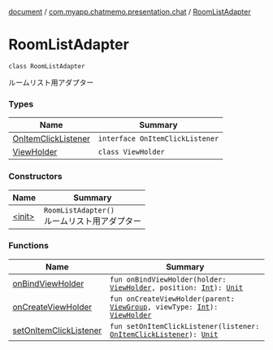[document](../../index.md) / [com.myapp.chatmemo.presentation.chat](../index.md) / [RoomListAdapter](./index.md)

# RoomListAdapter

`class RoomListAdapter`

ルームリスト用アダプター

### Types

| Name | Summary |
|---|---|
| [OnItemClickListener](-on-item-click-listener/index.md) | `interface OnItemClickListener` |
| [ViewHolder](-view-holder/index.md) | `class ViewHolder` |

### Constructors

| Name | Summary |
|---|---|
| [&lt;init&gt;](-init-.md) | `RoomListAdapter()`<br>ルームリスト用アダプター |

### Functions

| Name | Summary |
|---|---|
| [onBindViewHolder](on-bind-view-holder.md) | `fun onBindViewHolder(holder: `[`ViewHolder`](-view-holder/index.md)`, position: `[`Int`](https://kotlinlang.org/api/latest/jvm/stdlib/kotlin/-int/index.html)`): `[`Unit`](https://kotlinlang.org/api/latest/jvm/stdlib/kotlin/-unit/index.html) |
| [onCreateViewHolder](on-create-view-holder.md) | `fun onCreateViewHolder(parent: `[`ViewGroup`](https://developer.android.com/reference/android/view/ViewGroup.html)`, viewType: `[`Int`](https://kotlinlang.org/api/latest/jvm/stdlib/kotlin/-int/index.html)`): `[`ViewHolder`](-view-holder/index.md) |
| [setOnItemClickListener](set-on-item-click-listener.md) | `fun setOnItemClickListener(listener: `[`OnItemClickListener`](-on-item-click-listener/index.md)`): `[`Unit`](https://kotlinlang.org/api/latest/jvm/stdlib/kotlin/-unit/index.html) |
